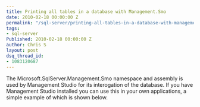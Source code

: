 ```yaml
---
title: Printing all tables in a database with Management.Smo
date: 2010-02-18 00:00:00 Z
permalink: "/sql-server/printing-all-tables-in-a-database-with-management-smo/"
tags:
- sql-server
Published: 2010-02-18 00:00:00 Z
author: Chris S
layout: post
dsq_thread_id:
- 1083120687
---
```


The Microsoft.SqlServer.Management.Smo namespace and assembly is used by Management Studio for its interogation of the database. If you have Management Studio installed you can use this in your own applications, a simple example of which is shown below.

<!--more-->

  
<script src="https://gist.github.com/yetanotherchris/4952768.js"></script>